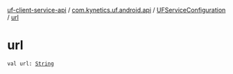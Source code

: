 [uf-client-service-api](../../index.md) / [com.kynetics.uf.android.api](../index.md) / [UFServiceConfiguration](index.md) / [url](./url.md)

# url

`val url: `[`String`](https://kotlinlang.org/api/latest/jvm/stdlib/kotlin/-string/index.html)